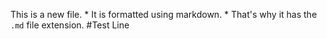 This is a new file. * It is formatted using markdown. * That's why it has the `.md` file extension.
#Test Line
